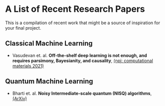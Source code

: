 # A List of Recent Research Papers 

This is a compilation of recent work that might be a source of inspiration for your final project.

## Classical Machine Learning

* Vasudevan et. al. **Off-the-shelf deep learning is not enough, and requires parsimony, Bayesianity, and causality**, [(npj: computational materials 2021)](https://www.nature.com/articles/s41524-020-00487-0?fbclid=IwAR1rW_RQPSkekx6Rvtik184RYuiwGGBvYpBCZCUdsWSxIFvu3_RtaQoLe74)

## Quantum Machine Learning

* Bharti et. al. **Noisy Intermediate-scale quantum (NISQ) algorithms**, [(ArXiv)](https://arxiv.org/pdf/2101.08448.pdf)
